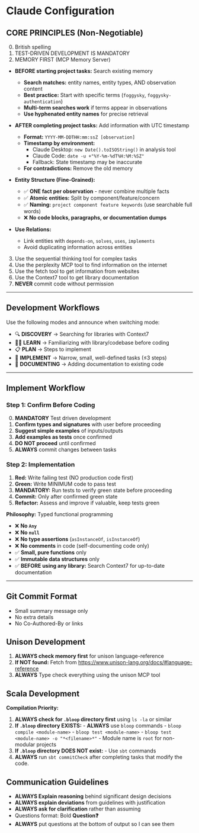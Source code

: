 # Claude Configuration

## CORE PRINCIPLES (Non-Negotiable)

0. British spelling
1. TEST-DRIVEN DEVELOPMENT IS MANDATORY
2. MEMORY FIRST (MCP Memory Server)
  - **BEFORE starting project tasks:** Search existing memory
    - **Search matches:** entity names, entity types, AND observation content
    - **Best practice:** Start with specific terms (`foggysky`, `foggysky-authentication`)
    - **Multi-term searches work** if terms appear in observations
    - **Use hyphenated entity names** for precise retrieval
  
  - **AFTER completing project tasks:** Add information with UTC timestamp
    - **Format:** `YYYY-MM-DDTHH:mm:ssZ [observation]`
    - **Timestamp by environment:**
      - Claude Desktop: `new Date().toISOString()` in analysis tool
      - Claude Code: `date -u +"%Y-%m-%dT%H:%M:%SZ"`
      - Fallback: State timestamp may be inaccurate
    - **For contradictions:** Remove the old memory
  
  - **Entity Structure (Fine-Grained):**
    - ✅ **ONE fact per observation** - never combine multiple facts
    - ✅ **Atomic entities:** Split by component/feature/concern
    - ✅ **Naming:** `project component feature keywords` (use searchable full words)
    - ❌ **No code blocks, paragraphs, or documentation dumps**
  - **Use Relations:**
    - Link entities with `depends-on`, `solves`, `uses`, `implements`
    - Avoid duplicating information across entities
  
3. Use the sequential thinking tool for complex tasks
4. Use the perplexity MCP tool to find information on the internet
5. Use the fetch tool to get information from websites
6. Use the Context7 tool to get library documentation
7. **NEVER** commit code without permission

---

## Development Workflows

Use the following modes and announce when switching mode:

- 🔍 **DISCOVERY** → Searching for libraries with Context7
- 🧑‍🎓 **LEARN** → Familiarizing with library/codebase before coding
- 📋 **PLAN** → Steps to implement
- 🐣 **IMPLEMENT** → Narrow, small, well-defined tasks (≤3 steps)
- 📝 **DOCUMENTING** → Adding documentation to existing code

---

## Implement Workflow

### Step 1: Confirm Before Coding

0. **MANDATORY** Test driven development
1. **Confirm types and signatures** with user before proceeding
2. **Suggest simple examples** of inputs/outputs
3. **Add examples as tests** once confirmed
4. **DO NOT proceed** until confirmed
5. **ALWAYS** commit changes between tasks

### Step 2: Implementation
1. **Red:** Write failing test (NO production code first)
2. **Green:** Write MINIMUM code to pass test
3. **MANDATORY:** Run tests to verify green state before proceeding
4. **Commit:** Only after confirmed green state
5. **Refactor:** Assess and improve if valuable, keep tests green

**Philosophy:** Typed functional programming
- ❌ **No `Any`**
- ❌ **No `null`**
- ❌ **No type assertions** (`asInstanceOf`, `isInstanceOf`)
- ❌ **No comments** in code (self-documenting code only)
- ✅ **Small, pure functions** only
- ✅ **Immutable data structures** only
- ✅ **BEFORE using any library:** Search Context7 for up-to-date documentation

---

## Git Commit Format

- Small summary message only
- No extra details
- No Co-Authored-By or links

## Unison Development
1. **ALWAYS check memory first** for unison language-reference
2. **If NOT found:** Fetch from https://www.unison-lang.org/docs/#language-reference
3. **ALWAYS** Type check everything using the unison MCP tool

## Scala Development

**Compilation Priority:**

1. **ALWAYS check for `.bloop` directory first** using `ls -la` or similar
  1. **If `.bloop` directory EXISTS:**
    - **ALWAYS** use `bloop` commands
    - `bloop compile <module-name>`
    - `bloop test <module-name>`
    - `bloop test <module-name> -o "*<filename>*"`
    - Module name is `root` for non-modular projects
  2. **If `.bloop` directory DOES NOT exist:**
    - Use `sbt` commands
2. **ALWAYS** run `sbt commitCheck` after completing tasks that modify the code.

## Communication Guidelines

- **ALWAYS Explain reasoning** behind significant design decisions
- **ALWAYS explain deviations** from guidelines with justification
- **ALWAYS ask for clarification** rather than assuming
- Questions format: Bold **Question❓**
- **ALWAYS** put questions at the bottom of output so I can see them
